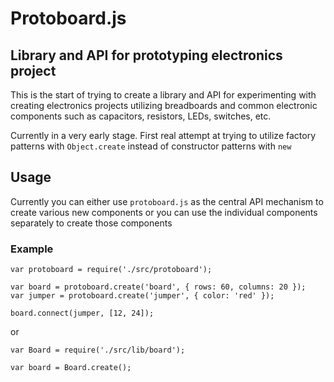 # Protoboard.js
## Library and API for prototyping electronics project

This is the start of trying to create a library and API for experimenting
with creating electronics projects utilizing breadboards and common electronic
components such as capacitors, resistors, LEDs, switches, etc.

Currently in a very early stage. First real attempt at trying to utilize factory patterns with `Object.create`
instead of constructor patterns with `new`

## Usage

Currently you can either use `protoboard.js` as the central API mechanism to create various 
new components or you can use the individual components separately to create those components

### Example

```
var protoboard = require('./src/protoboard');

var board = protoboard.create('board', { rows: 60, columns: 20 });
var jumper = protoboard.create('jumper', { color: 'red' });

board.connect(jumper, [12, 24]);
```
or

```
var Board = require('./src/lib/board');

var board = Board.create();
```

